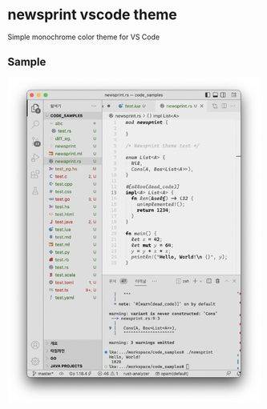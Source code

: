 # newsprint vscode theme

Simple monochrome color theme for VS Code

## Sample

![Image](https://raw.githubusercontent.com/lumiknit/vscode-newsprint-theme/master/sample.png)